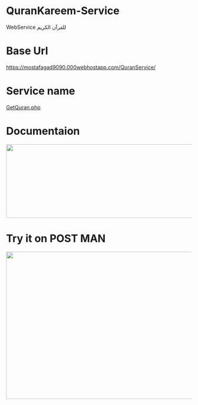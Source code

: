 # QuranKareem-Service
WebService للقرآن الكريم

# Base Url

https://mostafagad9090.000webhostapp.com/QuranService/

# Service name 
   
   [GetQuran.php]()
   
# Documentaion

<img src="https://user-images.githubusercontent.com/25991597/55321815-dfdc2280-547a-11e9-938a-d010effaccab.PNG" width="700" height="200" />

# Try it on POST MAN

<img src="https://user-images.githubusercontent.com/25991597/55321816-dfdc2280-547a-11e9-8bfb-0072a1ac7099.PNG" width="700" height="400" />

